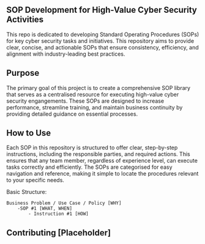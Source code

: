 ## SOP Development for High-Value Cyber Security Activities

This repo is dedicated to developing Standard Operating Procedures (SOPs) for key cyber security tasks and initiatives. This repository aims to provide clear, concise, and actionable SOPs that ensure consistency, efficiency, and alignment with industry-leading best practices.

## Purpose
The primary goal of this project is to create a comprehensive SOP library that serves as a centralised resource for executing high-value cyber security engangements. These SOPs are designed to increase performance, streamline training, and maintain business continuity by providing detailed guidance on essential processes.

## How to Use
Each SOP in this repository is structured to offer clear, step-by-step instructions, including the responsible parties, and required actions. This ensures that any team member, regardless of experience level, can execute tasks correctly and efficiently. The SOPs are categorised for easy navigation and reference, making it simple to locate the procedures relevant to your specific needs.

Basic Structure:
```
Business Problem / Use Case / Policy [WHY]
    -SOP #1 [WHAT, WHEN]
        - Instruction #1 [HOW]
```

## Contributing [Placeholder]

